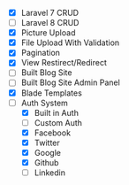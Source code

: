 - [x]   Laravel 7 CRUD
- [ ]   Laravel 8 CRUD
- [x]   Picture Upload
- [x]   File Upload With Validation
- [x]   Pagination
- [x]   View Restirect/Redirect
- [ ]   Built Blog Site
- [ ]   Built Blog Site Admin Panel
- [x]   Blade Templates
- [ ]   Auth System
    - [x]   Built in Auth
    - [ ]   Custom Auth
    - [x]   Facebook
    - [x]   Twitter
    - [x]   Google
    - [x]   Github
    - [ ]   Linkedin
